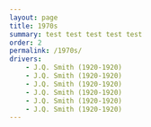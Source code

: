 ```yaml
---
layout: page
title: 1970s
summary: test test test test test
order: 2
permalink: /1970s/
drivers:
    - J.Q. Smith (1920-1920)
    - J.Q. Smith (1920-1920)
    - J.Q. Smith (1920-1920)
    - J.Q. Smith (1920-1920)
    - J.Q. Smith (1920-1920)
    - J.Q. Smith (1920-1920)
---
```

